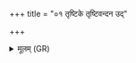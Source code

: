 +++
title = "०१ तृष्टिके तृष्टिवन्दन उद्"

+++
<details><summary>मूलम् (GR)</summary>

+++(PSK 20.16.1)+++तृष्टिके तृष्टिवन्दन  
उद् अमुं छिन्धि तृष्टिके ।  
यथा कृतद्विष्टे दशत्  
सर्वस्मै शेप्यावते ॥
</details>